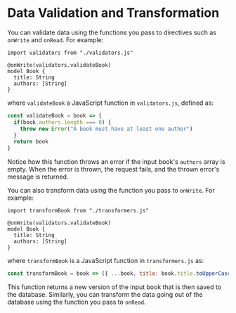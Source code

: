 # Data Validation and Transformation

You can validate data using the functions you pass to directives such as `onWrite` and `onRead`. For example:

```pragma
import validators from "./validators.js"

@onWrite(validators.validateBook)
model Book {
  title: String
  authors: [String]
}
```

where `validateBook` a JavaScript function in `validators.js`, defined as:

```js
const validateBook = book => {
  if(book.authors.length === 0) {
    throw new Error("A book must have at least one author")
  }
  return book
}
```

Notice how this function throws an error if the input book's `authors` array is empty. When the error is thrown, the request fails, and the thrown error's message is returned.

You can also transform data using the function you pass to `onWrite`. For example:

```pragma
import transformBook from "./transformers.js"

@onWrite(validators.validateBook)
model Book {
  title: String
  authors: [String]
}
```

where `transformBook` is a JavaScript function in `transformers.js` as:

```js
const transformBook = book => ({ ...book, title: book.title.toUpperCase() })
```

This function returns a new version of the input book that is then saved to the database. Similarly, you can transform the data going out of the database using the function you pass to `onRead`.